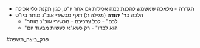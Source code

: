 * **הגדרה** - מלאכה שמשמש להכנת כמה אכילות גם אחר יו"ט, כגון תקנת כלי אכילה
* הלכה כ**ר' יהודה** (מגילה ז:) דאף מכשירי אוכ"נ מותר ביו"ט
	* "לכם" - לכל צרכיכם - מכשירי אוכ"נ מותר
	* "הוא לבדו" - רק כשא"א לעשות מבעוד יום

#פרק_ביצה_תשפה 